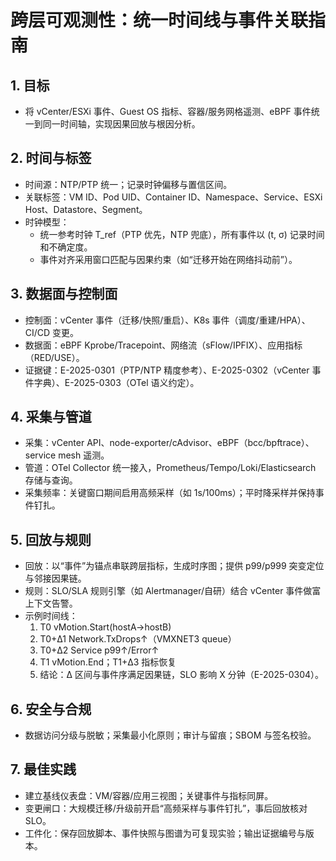 # 跨层可观测性：统一时间线与事件关联指南

## 1. 目标

- 将 vCenter/ESXi 事件、Guest OS 指标、容器/服务网格遥测、eBPF 事件统一到同一时间轴，实现因果回放与根因分析。

## 2. 时间与标签

- 时间源：NTP/PTP 统一；记录时钟偏移与置信区间。
- 关联标签：VM ID、Pod UID、Container ID、Namespace、Service、ESXi Host、Datastore、Segment。
- 时钟模型：
  - 统一参考时钟 T_ref（PTP 优先，NTP 兜底），所有事件以 (t, σ) 记录时间和不确定度。
  - 事件对齐采用窗口匹配与因果约束（如“迁移开始在网络抖动前”）。

## 3. 数据面与控制面

- 控制面：vCenter 事件（迁移/快照/重启）、K8s 事件（调度/重建/HPA）、CI/CD 变更。
- 数据面：eBPF Kprobe/Tracepoint、网络流（sFlow/IPFIX）、应用指标（RED/USE）。
- 证据键：E-2025-0301（PTP/NTP 精度参考）、E-2025-0302（vCenter 事件字典）、E-2025-0303（OTel 语义约定）。

## 4. 采集与管道

- 采集：vCenter API、node-exporter/cAdvisor、eBPF（bcc/bpftrace）、service mesh 遥测。
- 管道：OTel Collector 统一接入，Prometheus/Tempo/Loki/Elasticsearch 存储与查询。
- 采集频率：关键窗口期间启用高频采样（如 1s/100ms）；平时降采样并保持事件钉扎。

## 5. 回放与规则

- 回放：以“事件”为锚点串联跨层指标，生成时序图；提供 p99/p999 突变定位与邻接因果链。
- 规则：SLO/SLA 规则引擎（如 Alertmanager/自研）结合 vCenter 事件做富上下文告警。
- 示例时间线：
  1) T0 vMotion.Start(hostA→hostB)
  2) T0+Δ1 Network.TxDrops↑（VMXNET3 queue）
  3) T0+Δ2 Service p99↑/Error↑
  4) T1 vMotion.End；T1+Δ3 指标恢复
  5) 结论：Δ 区间与事件序满足因果链，SLO 影响 X 分钟（E-2025-0304）。

## 6. 安全与合规

- 数据访问分级与脱敏；采集最小化原则；审计与留痕；SBOM 与签名校验。

## 7. 最佳实践

- 建立基线仪表盘：VM/容器/应用三视图；关键事件与指标同屏。
- 变更闸口：大规模迁移/升级前开启“高频采样与事件钉扎”，事后回放核对 SLO。
- 工件化：保存回放脚本、事件快照与图谱为可复现实验；输出证据编号与版本。
